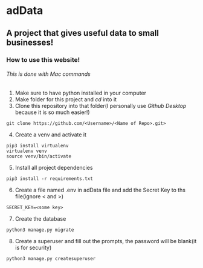 # adData 
## A project that gives useful data to small businesses!
### How to use this website!
###### *This is done with Mac commands*

1. Make sure to have python installed in your computer
2. Make folder for this project and *cd* into it
3. Clone this repository into that folder(I personally use _Github Desktop_ because it is so much easier!)
```
git clone https://github.com/<Username>/<Name of Repo>.git>
```
4. Create a venv and activate it
```
pip3 install virtualenv
virtualenv venv
source venv/bin/activate
```
5. Install all project dependencies
```
pip3 install -r requirements.txt
```
6. Create a file named .env in adData file and add the Secret Key to ths file(ignore < and >)
```
SECRET_KEY=<some key>
```
7. Create the database
```
python3 manage.py migrate
```
8. Create a superuser and fill out the prompts, the password will be blank(it is for security)
```
python3 manage.py createsuperuser
```

